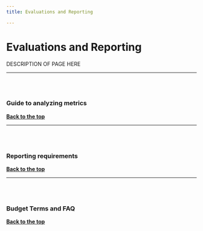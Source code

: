 ```yaml
---
title: Evaluations and Reporting

---
```

<a id="top"></a>

# Evaluations and Reporting

DESCRIPTION OF PAGE HERE
________________
<a id="csp"></a>
<br/>
<br/>

### **Guide to analyzing metrics**



[**Back to the top**](#top)
<br/>
________________
<a id="csp"></a>
<br/>
<br/>

### **Reporting requirements**



[**Back to the top**](#top)
<br/>

________________
<a id="csp"></a>
<br/>
<br/>

### **Budget Terms and FAQ**



[**Back to the top**](#top)
<br/>
